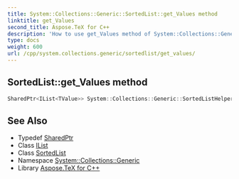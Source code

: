 ```yaml
---
title: System::Collections::Generic::SortedList::get_Values method
linktitle: get_Values
second_title: Aspose.TeX for C++
description: 'How to use get_Values method of System::Collections::Generic::SortedList class in C++.'
type: docs
weight: 600
url: /cpp/system.collections.generic/sortedlist/get_values/
---
```

## SortedList::get_Values method




```cpp
SharedPtr<IList<TValue>> System::Collections::Generic::SortedListHelper<TKey, TValue>::get_Values() const
```

## See Also

* Typedef [SharedPtr](../../../system/sharedptr/)
* Class [IList](../../ilist/)
* Class [SortedList](../)
* Namespace [System::Collections::Generic](../../)
* Library [Aspose.TeX for C++](../../../)
